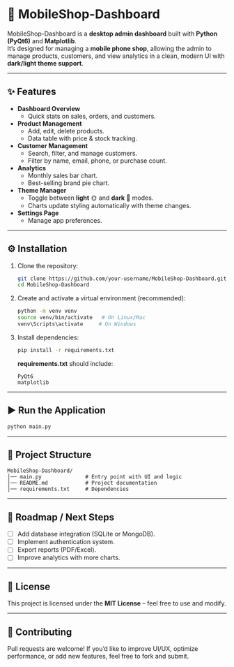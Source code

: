 # 📱 MobileShop-Dashboard

MobileShop-Dashboard is a **desktop admin dashboard** built with **Python (PyQt6)** and **Matplotlib**.  
It’s designed for managing a **mobile phone shop**, allowing the admin to manage products, customers, and view analytics in a clean, modern UI with **dark/light theme support**.

---

## ✨ Features

- **Dashboard Overview**
  - Quick stats on sales, orders, and customers.
- **Product Management**
  - Add, edit, delete products.
  - Data table with price & stock tracking.
- **Customer Management**
  - Search, filter, and manage customers.
  - Filter by name, email, phone, or purchase count.
- **Analytics**
  - Monthly sales bar chart.
  - Best-selling brand pie chart.
- **Theme Manager**
  - Toggle between **light** 🌞 and **dark** 🌙 modes.
  - Charts update styling automatically with theme changes.
- **Settings Page**
  - Manage app preferences.

---

## ⚙️ Installation

1. Clone the repository:
   ```bash
   git clone https://github.com/your-username/MobileShop-Dashboard.git
   cd MobileShop-Dashboard
   ```

2. Create and activate a virtual environment (recommended):
   ```bash
   python -m venv venv
   source venv/bin/activate   # On Linux/Mac
   venv\Scripts\activate     # On Windows
   ```

3. Install dependencies:
   ```bash
   pip install -r requirements.txt
   ```

   **requirements.txt** should include:
   ```
   PyQt6
   matplotlib
   ```

---

## ▶️ Run the Application

```bash
python main.py
```

---

## 📂 Project Structure

```
MobileShop-Dashboard/
│── main.py              # Entry point with UI and logic
│── README.md            # Project documentation
│── requirements.txt     # Dependencies
```

---

## 🚀 Roadmap / Next Steps

- [ ] Add database integration (SQLite or MongoDB).  
- [ ] Implement authentication system.  
- [ ] Export reports (PDF/Excel).  
- [ ] Improve analytics with more charts.  

---

## 📜 License

This project is licensed under the **MIT License** – feel free to use and modify.

---

## 🤝 Contributing

Pull requests are welcome! If you’d like to improve UI/UX, optimize performance, or add new features, feel free to fork and submit.

